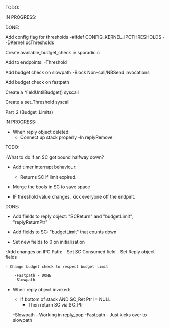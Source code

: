 

TODO:




IN PROGRESS:



DONE:

Add config flag for thresholds
    -#ifdef CONFIG_KERNEL_IPCTHRESHOLDS
    - -DKernelIpcThresholds 

Create available_budget_check in sporadic.c

Add to endpoints:
    -Threshold

Add budget check on slowpath
    -Block Non-call/NBSend invocations

Add budget check on fastpath

Create a YieldUntilBudget() syscall


Create a set_Threshold syscall






Part_2 (Budget_Limits)

IN PROGRESS:

- When reply object deleted:
    - Connect up stack properly
    -In replyRemove

TODO:



-What to do if an SC got bound halfway down?






- Add timer interrupt behaviour:
    - Returns SC if limit expired.


- Merge the bools in SC to save space

- IF threshold value changes, kick everyone off the endpint.


DONE:
- Add fields to reply object: "SCReturn" and "budgetLimit", "replyReturnPtr"

- Add fields to SC: "budgetLimit" that counts down

- Set new fields to 0 on initialisation


-Add changes on IPC Path:
    - Set SC Consumed field
    - Set Reply object fields

    - Change budget check to respect budget limit
        
        -Fastpath - DONE
        -Slowpath


- When reply object invoked:
    - If bottom of stack AND SC_Ret Ptr != NULL
        - Then return SC via SC_Ptr

    -Slowpath 
        - Working in reply_pop
    -Fastpath
        - Just kicks over to slowpath

